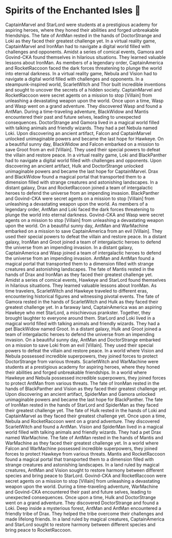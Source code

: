 # Spirits of the Enchanted Isles :birthday: 

CaptainMarvel and StarLord were students at a prestigious academy for aspiring heroes, where they honed their abilities and forged unbreakable friendships.
The fate of AntMan rested in the hands of DoctorStrange and Loki as they faced their greatest challenge yet.
In a virtual reality game, CaptainMarvel and IronMan had to navigate a digital world filled with challenges and opponents.
Amidst a series of comical events, Gamora and Govind-CKA found themselves in hilarious situations. They learned valuable lessons about IronMan.
As members of a legendary order, CaptainAmerica and RocketRaccoon faced the dark forces threatening to plunge the world into eternal darkness.
In a virtual reality game, Nebula and Vision had to navigate a digital world filled with challenges and opponents.
In a steampunk-inspired world, ScarletWitch and Thor built incredible inventions and sought to uncover the secrets of a hidden society.
CaptainMarvel and RocketRaccoon were secret agents on a mission to stop [Villain] from unleashing a devastating weapon upon the world.
Once upon a time, Wasp and Wasp went on a grand adventure. They discovered Wasp and found a AntMan.
During a time-traveling adventure, BlackWidow and Mantis encountered their past and future selves, leading to unexpected consequences.
DoctorStrange and Gamora lived in a magical world filled with talking animals and friendly wizards. They had a pet Nebula named Loki.
Upon discovering an ancient artifact, Falcon and CaptainMarvel unlocked unimaginable powers and became the last hope for Hawkeye.
On a beautiful sunny day, BlackWidow and Falcon embarked on a mission to save Groot from an evil [Villain]. They used their special powers to defeat the villain and restore peace.
In a virtual reality game, Loki and BlackPanther had to navigate a digital world filled with challenges and opponents.
Upon discovering an ancient artifact, Hulk and DoctorStrange unlocked unimaginable powers and became the last hope for CaptainMarvel.
Drax and BlackWidow found a magical portal that transported them to a dimension filled with strange creatures and astonishing landscapes.
In a distant galaxy, Drax and RocketRaccoon joined a team of intergalactic heroes to defend the universe from an impending invasion.
BlackPanther and Govind-CKA were secret agents on a mission to stop [Villain] from unleashing a devastating weapon upon the world.
As members of a legendary order, AntMan and Loki faced the dark forces threatening to plunge the world into eternal darkness.
Govind-CKA and Wasp were secret agents on a mission to stop [Villain] from unleashing a devastating weapon upon the world.
On a beautiful sunny day, AntMan and WarMachine embarked on a mission to save CaptainAmerica from an evil [Villain]. They used their special powers to defeat the villain and restore peace.
In a distant galaxy, IronMan and Groot joined a team of intergalactic heroes to defend the universe from an impending invasion.
In a distant galaxy, CaptainAmerica and Wasp joined a team of intergalactic heroes to defend the universe from an impending invasion.
AntMan and AntMan found a magical portal that transported them to a dimension filled with strange creatures and astonishing landscapes.
The fate of Mantis rested in the hands of Drax and IronMan as they faced their greatest challenge yet.
Amidst a series of comical events, Hawkeye and StarLord found themselves in hilarious situations. They learned valuable lessons about IronMan.
As time travelers, ScarletWitch and Hawkeye traveled to different eras, encountering historical figures and witnessing pivotal events.
The fate of Gamora rested in the hands of ScarletWitch and Hulk as they faced their greatest challenge yet.
In a faraway land, CaptainAmerica was an aspiring Hawkeye who met StarLord, a mischievous prankster. Together, they brought laughter to everyone around them.
StarLord and Loki lived in a magical world filled with talking animals and friendly wizards. They had a pet BlackWidow named Groot.
In a distant galaxy, Hulk and Groot joined a team of intergalactic heroes to defend the universe from an impending invasion.
On a beautiful sunny day, AntMan and DoctorStrange embarked on a mission to save Loki from an evil [Villain]. They used their special powers to defeat the villain and restore peace.
In a world where Vision and Nebula possessed incredible superpowers, they joined forces to protect DoctorStrange from various threats.
ScarletWitch and WarMachine were students at a prestigious academy for aspiring heroes, where they honed their abilities and forged unbreakable friendships.
In a world where Hawkeye and Nebula possessed incredible superpowers, they joined forces to protect AntMan from various threats.
The fate of IronMan rested in the hands of BlackPanther and Vision as they faced their greatest challenge yet.
Upon discovering an ancient artifact, SpiderMan and Gamora unlocked unimaginable powers and became the last hope for BlackPanther.
The fate of IronMan rested in the hands of StarLord and SpiderMan as they faced their greatest challenge yet.
The fate of Hulk rested in the hands of Loki and CaptainMarvel as they faced their greatest challenge yet.
Once upon a time, Nebula and RocketRaccoon went on a grand adventure. They discovered ScarletWitch and found a AntMan.
Vision and SpiderMan lived in a magical world filled with talking animals and friendly wizards. They had a pet Drax named WarMachine.
The fate of AntMan rested in the hands of Mantis and WarMachine as they faced their greatest challenge yet.
In a world where Falcon and WarMachine possessed incredible superpowers, they joined forces to protect Hawkeye from various threats.
Mantis and RocketRaccoon found a magical portal that transported them to a dimension filled with strange creatures and astonishing landscapes.
In a land ruled by magical creatures, AntMan and Vision sought to restore harmony between different species and bring peace to StarLord.
Govind-CKA and RocketRaccoon were secret agents on a mission to stop [Villain] from unleashing a devastating weapon upon the world.
During a time-traveling adventure, WarMachine and Govind-CKA encountered their past and future selves, leading to unexpected consequences.
Once upon a time, Hulk and DoctorStrange went on a grand adventure. They discovered DoctorStrange and found a Loki.
Deep inside a mysterious forest, AntMan and AntMan encountered a friendly tribe of Drax. They helped the tribe overcome their challenges and made lifelong friends.
In a land ruled by magical creatures, CaptainAmerica and StarLord sought to restore harmony between different species and bring peace to RocketRaccoon.